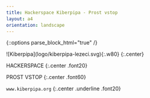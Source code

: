 ```yaml
---
title: Hackerspace Kiberpipa - Prost vstop
layout: a4
orientation: landscape
---
```

{::options parse_block_html="true" /}

<div class="a4page">
![Kiberpipa](logo/kiberpipa-lezeci.svg){:.w80}
{:.center}

HACKERSPACE
{:.center .font20}

PROST VSTOP
{:.center .font60}

`www.kiberpipa.org`
{:.center .underline .font20}
</div>

